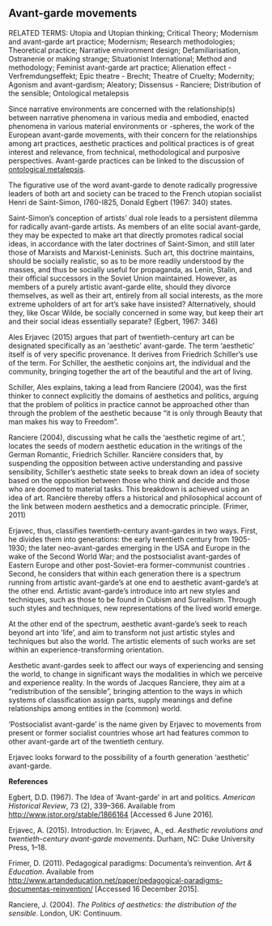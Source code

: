 ## Avant-garde movements

RELATED TERMS: Utopia and Utopian thinking; Critical Theory; Modernism and avant-garde art practice; Modernism; Research methodologies; Theoretical practice; Narrative environment design; Defamiliarisation, Ostranenie or making strange; Situationist International; Method and methodology; Feminist avant-garde art practice; Alienation effect - Verfremdungseffekt; Epic theatre - Brecht; Theatre of Cruelty; Modernity; Agonism and avant-gardism; Aleatory; Dissensus  - Ranciere; Distribution of the sensible; Ontological metalepsis

Since narrative environments are concerned with the relationship(s) between narrative phenomena in various media and embodied, enacted phenomena in various material environments or -spheres, the work of the European avant-garde movements, with their concern for the relationships among art practices, aesthetic practices and political practices is of great interest and relevance, from technical, methodological and purposive perspectives. Avant-garde practices can be linked to the discussion of [ontological metalepsis](http://compendium.kosawese.net/term/ontological-metalepsis/).

The figurative use of the word avant-garde to denote radically progressive leaders of both art and society can be traced to the French utopian socialist Henri de Saint-Simon, I760-I825, Donald Egbert (1967: 340) states.

Saint-Simon’s conception of artists’ dual role leads to a persistent dilemma for radically avant-garde artists. As members of an elite social avant-garde, they may be expected to make art that directly promotes radical social ideas, in accordance with the later doctrines of Saint-Simon, and still later those of Marxists and Marxist-Leninists. Such art, this doctrine maintains, should be socially realistic, so as to be more readily understood by the masses, and thus be socially useful for propaganda, as Lenin, Stalin, and their official successors in the Soviet Union maintained. However, as members of a purely artistic avant-garde elite, should they divorce themselves, as well as their art, entirely from all social interests, as the more extreme upholders of art for art’s sake have insisted? Alternatively, should they, like Oscar Wilde, be socially concerned in some way, but keep their art and their social ideas essentially separate? (Egbert, 1967: 346)

Ales Erjavec (2015) argues that part of twentieth-century art can be designated specifically as an ‘aesthetic’ avant-garde. The term ‘aesthetic’ itself is of very specific provenance. It derives from Friedrich Schiller’s use of the term. For Schiller, the aesthetic conjoins art, the individual and the community, bringing together the art of the beautiful and the art of living.

Schiller, Ales explains, taking a lead from Ranciere (2004), was the first thinker to connect explicitly the domains of aesthetics and politics, arguing that the problem of politics in practice cannot be approached other than through the problem of the aesthetic because “it is only through Beauty that man makes his way to Freedom”.

Ranciere (2004), discussing what he calls the ‘aesthetic regime of art.’, locates the seeds of modern aesthetic education in the writings of the German Romantic, Friedrich Schiller. Rancière considers that, by suspending the opposition between active understanding and passive sensibility, Schiller’s aesthetic state seeks to break down an idea of society based on the opposition between those who think and decide and those who are doomed to material tasks. This breakdown is achieved using an idea of art. Rancière thereby offers a historical and philosophical account of the link between modern aesthetics and a democratic principle. (Frimer, 2011)

Erjavec, thus, classifies twentieth-century avant-gardes in two ways. First, he divides them into generations: the early twentieth century from 1905-1930; the later neo-avant-gardes emerging in the USA and Europe in the wake of the Second World War; and the postsocialist avant-gardes of Eastern Europe and other post-Soviet-era former-communist countries . Second, he considers that within each generation there is a spectrum running from artistic avant-garde’s at one end to aesthetic avant-garde’s at the other end. Artistic avant-garde’s introduce into art new styles and techniques, such as those to be found in Cubism and Surrealism. Through such styles and techniques, new representations of the lived world emerge.

At the other end of the spectrum, aesthetic avant-garde’s seek to reach beyond art into ‘life’, and aim to transform not just artistic styles and techniques but also the world. The artistic elements of such works are set within an experience-transforming orientation.

Aesthetic avant-gardes seek to affect our ways of experiencing and sensing the world, to change in significant ways the modalities in which we perceive and experience reality. In the words of Jacques Ranciere, they aim at a “redistribution of the sensible”, bringing attention to the ways in which systems of classification assign parts, supply meanings and define relationships among entities in the (common) world.

‘Postsocialist avant-garde’ is the name given by Erjavec to movements from present or former socialist countries whose art had features common to other avant-garde art of the twentieth century.

Erjavec looks forward to the possibility of a fourth generation ‘aesthetic’ avant-garde.

**References**

Egbert, D.D. (1967). The Idea of ‘Avant-garde’ in art and politics. _American Historical Review_, 73 (2), 339–366\. Available from http://www.jstor.org/stable/1866164 [Accessed 6 June 2016].

Erjavec, A. (2015). Introduction. In: Erjavec, A., ed. _Aesthetic revolutions and twentieth-century avant-garde movements_. Durham, NC: Duke University Press, 1–18.

Frimer, D. (2011). Pedagogical paradigms: Documenta’s reinvention. _Art & Education_. Available from http://www.artandeducation.net/paper/pedagogical-paradigms-documentas-reinvention/ [Accessed 16 December 2015].

Ranciere, J. (2004). _The Politics of aesthetics: the distribution of the sensible_. London, UK: Continuum.

